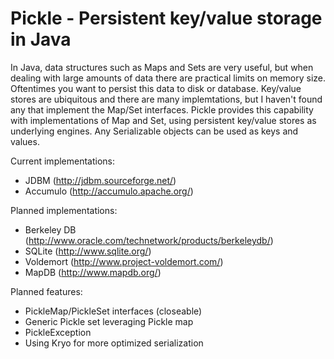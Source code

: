 Pickle - Persistent key/value storage in Java
======

In Java, data structures such as Maps and Sets are very useful, but
when dealing with large amounts of data there are practical limits
on memory size.  Oftentimes you want to persist this data to disk
or database.  Key/value stores are ubiquitous and there are many
implemtations, but I haven't found any that implement the Map/Set
interfaces.  Pickle provides this capability with
implementations of Map and Set, using persistent key/value stores
as underlying engines.  Any Serializable objects can be used as
keys and values.

Current implementations:
- JDBM (http://jdbm.sourceforge.net/)
- Accumulo (http://accumulo.apache.org/)

Planned implementations:
- Berkeley DB (http://www.oracle.com/technetwork/products/berkeleydb/)
- SQLite (http://www.sqlite.org/)
- Voldemort (http://www.project-voldemort.com/)
- MapDB (http://www.mapdb.org/)

Planned features:
- PickleMap/PickleSet interfaces (closeable)
- Generic Pickle set leveraging Pickle map
- PickleException
- Using Kryo for more optimized serialization
